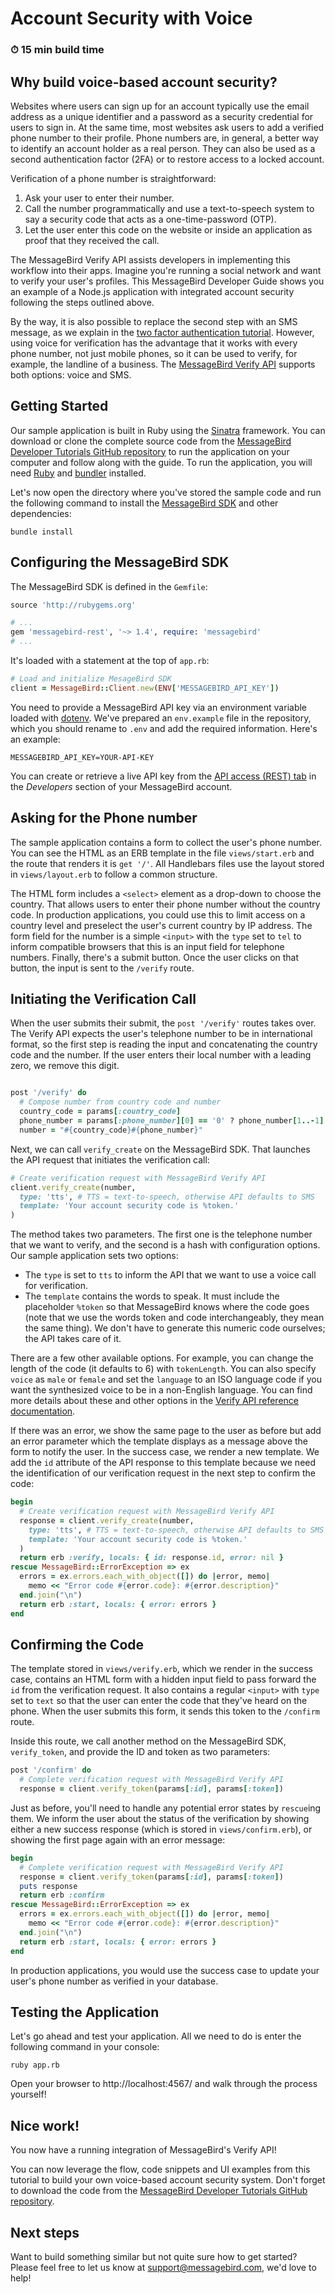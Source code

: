 # Account Security with Voice

### ⏱ 15 min build time

## Why build voice-based account security?

Websites where users can sign up for an account typically use the email address as a unique identifier and a password as a security credential for users to sign in. At the same time, most websites ask users to add a verified phone number to their profile. Phone numbers are, in general, a better way to identify an account holder as a real person. They can also be used as a second authentication factor (2FA) or to restore access to a locked account.

Verification of a phone number is straightforward:

1. Ask your user to enter their number.
2. Call the number programmatically and use a text-to-speech system to say a security code that acts as a one-time-password (OTP).
3. Let the user enter this code on the website or inside an application as proof that they received the call.

The MessageBird Verify API assists developers in implementing this workflow into their apps. Imagine you're running a social network and want to verify your user's profiles. This MessageBird Developer Guide shows you an example of a Node.js application with integrated account security following the steps outlined above.

By the way, it is also possible to replace the second step with an SMS message, as we explain in the [two factor authentication tutorial](https://developers.messagebird.com/tutorials/verify). However, using voice for verification has the advantage that it works with every phone number, not just mobile phones, so it can be used to verify, for example, the landline of a business. The [MessageBird Verify API](https://developers.messagebird.com/docs/verify) supports both options: voice and SMS.

## Getting Started

Our sample application is built in Ruby using the [Sinatra](http://sinatrarb.com/) framework. You can download or clone the complete source code from the [MessageBird Developer Tutorials GitHub repository](https://github.com/messagebirdguides/verify-voice-guide-ruby) to run the application on your computer and follow along with the guide. To run the application, you will need [Ruby](https://www.ruby-lang.org/en/) and [bundler](https://bundler.io/) installed.

Let's now open the directory where you've stored the sample code and run the following command to install the [MessageBird SDK](https://rubygems.org/gems/messagebird-rest) and other dependencies:

```
bundle install
```

## Configuring the MessageBird SDK

The MessageBird SDK is defined in the `Gemfile`:

``` ruby
source 'http://rubygems.org'

# ...
gem 'messagebird-rest', '~> 1.4', require: 'messagebird'
# ...
```

It's loaded with a statement at the top of `app.rb`:

``` ruby
# Load and initialize MesageBird SDK
client = MessageBird::Client.new(ENV['MESSAGEBIRD_API_KEY'])
```

You need to provide a MessageBird API key via an environment variable loaded with [dotenv](https://rubygems.org/gems/dotenv). We've prepared an `env.example` file in the repository, which you should rename to `.env` and add the required information. Here's an example:

```
MESSAGEBIRD_API_KEY=YOUR-API-KEY
```

You can create or retrieve a live API key from the [API access (REST) tab](https://dashboard.messagebird.com/en/developers/access) in the _Developers_ section of your MessageBird account.

## Asking for the Phone number

The sample application contains a form to collect the user's phone number. You can see the HTML as an ERB template in the file `views/start.erb` and the route that renders it is `get '/'`. All Handlebars files use the layout stored in `views/layout.erb` to follow a common structure.

The HTML form includes a `<select>` element as a drop-down to choose the country. That allows users to enter their phone number without the country code. In production applications, you could use this to limit access on a country level and preselect the user's current country by IP address. The form field for the number is a simple `<input>` with the `type` set to `tel` to inform compatible browsers that this is an input field for telephone numbers. Finally, there's a submit button. Once the user clicks on that button, the input is sent to the `/verify` route.

## Initiating the Verification Call

When the user submits their submit, the `post '/verify'` routes takes over. The Verify API expects the user's telephone number to be in international format, so the first step is reading the input and concatenating the country code and the number. If the user enters their local number with a leading zero, we remove this digit.

``` ruby

post '/verify' do
  # Compose number from country code and number
  country_code = params[:country_code]
  phone_number = params[:phone_number][0] == '0' ? phone_number[1..-1] : params[:phone_number]
  number = "#{country_code}#{phone_number}"
```

Next, we can call `verify_create` on the MessageBird SDK. That launches the API request that initiates the verification call:

``` ruby
# Create verification request with MessageBird Verify API
client.verify_create(number,
  type: 'tts', # TTS = text-to-speech, otherwise API defaults to SMS
  template: 'Your account security code is %token.'
)
```

The method takes two parameters. The first one is the telephone number that we want to verify, and the second is a hash with configuration options. Our sample application sets two options:

* The `type` is set to `tts` to inform the API that we want to use a voice call for verification.
* The `template` contains the words to speak. It must include the placeholder `%token` so that MessageBird knows where the code goes (note that we use the words token and code interchangeably, they mean the same thing). We don't have to generate this numeric code ourselves; the API takes care of it.

There are a few other available options. For example, you can change the length of the code (it defaults to 6) with `tokenLength`. You can also specify `voice` as `male` or `female` and set the `language` to an ISO language code if you want the synthesized voice to be in a non-English language. You can find more details about these and other options in the [Verify API reference documentation](https://developers.messagebird.com/docs/verify#request-a-verify).

If there was an error, we show the same page to the user as before but add an error parameter which the template displays as a message above the form to notify the user. In the success case, we render a new template. We add the `id` attribute of the API response to this template because we need the identification of our verification request in the next step to confirm the code:

``` ruby
begin
  # Create verification request with MessageBird Verify API
  response = client.verify_create(number,
    type: 'tts', # TTS = text-to-speech, otherwise API defaults to SMS
    template: 'Your account security code is %token.'
  )
  return erb :verify, locals: { id: response.id, error: nil }
rescue MessageBird::ErrorException => ex
  errors = ex.errors.each_with_object([]) do |error, memo|
    memo << "Error code #{error.code}: #{error.description}"
  end.join("\n")
  return erb :start, locals: { error: errors }
end
```

## Confirming the Code

The template stored in `views/verify.erb`, which we render in the success case, contains an HTML form with a hidden input field to pass forward the `id` from the verification request. It also contains a regular `<input>` with `type` set to `text` so that the user can enter the code that they've heard on the phone. When the user submits this form, it sends this token to the `/confirm` route.

Inside this route, we call another method on the MessageBird SDK, `verify_token`, and provide the ID and token as two parameters:

``` ruby
post '/confirm' do
  # Complete verification request with MessageBird Verify API
  response = client.verify_token(params[:id], params[:token])
```

Just as before, you'll need to handle any potential error states by `rescue`ing them. We inform the user about the status of the verification by showing either a new success response (which is stored in `views/confirm.erb`), or showing the first page again with an error message:

``` ruby
begin
  # Complete verification request with MessageBird Verify API
  response = client.verify_token(params[:id], params[:token])
  puts response
  return erb :confirm
rescue MessageBird::ErrorException => ex
  errors = ex.errors.each_with_object([]) do |error, memo|
    memo << "Error code #{error.code}: #{error.description}"
  end.join("\n")
  return erb :start, locals: { error: errors }
end
```

In production applications, you would use the success case to update your user's phone number as verified in your database.

## Testing the Application

Let's go ahead and test your application. All we need to do is enter the following command in your console:

```
ruby app.rb
```

Open your browser to http://localhost:4567/ and walk through the process yourself!

## Nice work!

You now have a running integration of MessageBird's Verify API!

You can now leverage the flow, code snippets and UI examples from this tutorial to build your own voice-based account security system. Don't forget to download the code from the [MessageBird Developer Tutorials GitHub repository](https://github.com/messagebirdguides/verify-voice-guide-ruby).

## Next steps

Want to build something similar but not quite sure how to get started? Please feel free to let us know at support@messagebird.com, we'd love to help!
